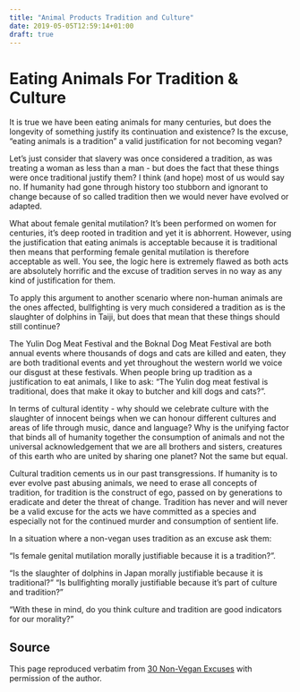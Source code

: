 ```yaml
---
title: "Animal Products Tradition and Culture"
date: 2019-05-05T12:59:14+01:00
draft: true
---
```


# Eating Animals For Tradition & Culture

It is true we have been eating animals for many centuries, but does the longevity of something justify its continuation and existence? Is the excuse, “eating animals is a tradition” a valid justification for not becoming vegan?

Let’s just consider that slavery was once considered a tradition, as was treating a woman as less than a man - but does the fact that these things were once traditional justify them? I think (and hope) most of us would say no. If humanity had gone through history too stubborn and ignorant to change because of so called tradition then we would never have evolved or adapted.

What about female genital mutilation? It’s been performed on women for centuries, it’s deep rooted in tradition and yet it is abhorrent. However, using the justification that eating animals is acceptable because it is traditional then means that performing female genital mutilation is therefore acceptable as well. You see, the logic here is extremely flawed as both acts are absolutely horrific and the excuse of tradition serves in no way as any kind of justification for them.

To apply this argument to another scenario where non-human animals are the ones affected, bullfighting is very much considered a tradition as is the slaughter of dolphins in Taiji, but does that mean that these things should still continue?

The Yulin Dog Meat Festival and the Boknal Dog Meat Festival are both annual events where thousands of dogs and cats are killed and eaten, they are both traditional events and yet throughout the western world we voice our disgust at these festivals. When people bring up tradition as a justification to eat animals, I like to ask: “The Yulin dog meat festival is traditional, does that make it okay to butcher and kill dogs and cats?”.

In terms of cultural identity - why should we celebrate culture with the slaughter of innocent beings when we can honour different cultures and areas of life through music, dance and language? Why is the unifying factor that binds all of humanity together the consumption of animals and not the universal acknowledgement that we are all brothers and sisters, creatures of this earth who are united by sharing one planet? Not the same but equal.

Cultural tradition cements us in our past transgressions. If humanity is to ever evolve past abusing animals, we need to erase all concepts of tradition, for tradition is the construct of ego, passed on by generations to eradicate and deter the threat of change. Tradition has never and will never be a valid excuse for the acts we have committed as a species and especially not for the continued murder and consumption of sentient life.

In a situation where a non-vegan uses tradition as an excuse ask them:

“Is female genital mutilation morally justifiable because it is a tradition?”.

“Is the slaughter of dolphins in Japan morally justifiable because it is traditional?” “Is bullfighting morally justifiable because it’s part of culture and tradition?”

“With these in mind, do you think culture and tradition are good indicators for our morality?”

## Source

This page reproduced verbatim from [30 Non-Vegan Excuses](https://earthlinged.org/ebook) with permission of the author.
